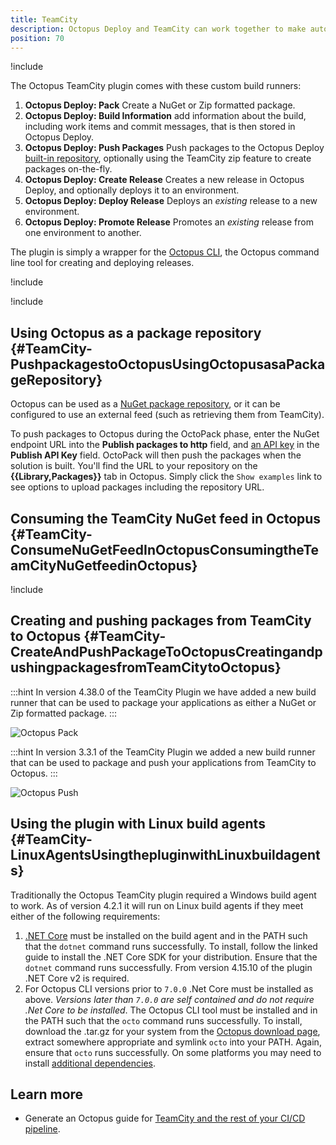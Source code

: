 ```yaml
---
title: TeamCity
description: Octopus Deploy and TeamCity can work together to make automated, continuous delivery easy.
position: 70
---
```


!include <teamcity-intro>

The Octopus TeamCity plugin comes with these custom build runners:

1. **Octopus Deploy: Pack** Create a NuGet or Zip formatted package.
2. **Octopus Deploy: Build Information** add information about the build, including work items and commit messages, that is then stored in Octopus Deploy.
3. **Octopus Deploy: Push Packages** Push packages to the Octopus Deploy [built-in repository](/docs/packaging-applications/package-repositories/built-in-repository/index.md#pushing-packages-to-the-built-in-repository), optionally using the TeamCity zip feature to create packages on-the-fly.
4. **Octopus Deploy: Create Release**
    Creates a new release in Octopus Deploy, and optionally deploys it to an environment.
5. **Octopus Deploy: Deploy Release**
    Deploys an *existing* release to a new environment.
6. **Octopus Deploy: Promote Release**
    Promotes an *existing* release from one environment to another.

The plugin is simply a wrapper for the [Octopus CLI](/docs/octopus-rest-api/octopus-cli/index.md), the Octopus command line tool for creating and deploying releases.

!include <teamcity-install>

!include <teamcity-pack>

## Using Octopus as a package repository {#TeamCity-PushpackagestoOctopusUsingOctopusasaPackageRepository}

Octopus can be used as a [NuGet package repository](/docs/packaging-applications/package-repositories/built-in-repository/index.md), or it can be configured to use an external feed (such as retrieving them from TeamCity).

To push packages to Octopus during the OctoPack phase, enter the NuGet endpoint URL into the **Publish packages to http** field, and [an API key](/docs/octopus-rest-api/how-to-create-an-api-key.md) in the **Publish API Key** field.  OctoPack will then push the packages when the solution is built.  You'll find the URL to your repository on the **{{Library,Packages}}** tab in Octopus.  Simply click the `Show examples` link to see options to upload packages including the repository URL.

## Consuming the TeamCity NuGet feed in Octopus {#TeamCity-ConsumeNuGetFeedInOctopusConsumingtheTeamCityNuGetfeedinOctopus}

!include <teamcity-feed>

## Creating and pushing packages from TeamCity to Octopus {#TeamCity-CreateAndPushPackageToOctopusCreatingandpushingpackagesfromTeamCitytoOctopus}

:::hint
In version 4.38.0 of the TeamCity Plugin we have added a new build runner that can be used to package your applications as either a NuGet or Zip formatted package.
:::

![Octopus Pack](images/teamcity-pack-step.png)

:::hint
In version 3.3.1 of the TeamCity Plugin we added a new build runner that can be used to package and push your applications from TeamCity to Octopus.
:::

![Octopus Push](images/5275665.png)


## Using the plugin with Linux build agents {#TeamCity-LinuxAgentsUsingthepluginwithLinuxbuildagents}

Traditionally the Octopus TeamCity plugin required a Windows build agent to work. As of version 4.2.1 it will run on Linux build agents if they meet either of the following requirements:

1. [.NET Core](https://www.microsoft.com/net/core) must be installed on the build agent and in the PATH such that the `dotnet` command runs successfully. To install, follow the linked guide to install the .NET Core SDK for your distribution. Ensure that the `dotnet` command runs successfully. From version 4.15.10 of the plugin .NET Core v2 is required.
2. For Octopus CLI versions prior to `7.0.0` .Net Core must be installed as above. *Versions later than `7.0.0` are self contained and do not require .Net Core to be installed*. The Octopus CLI tool must be installed and in the PATH such that the `octo` command runs successfully. To install, download the .tar.gz for your system from the [Octopus download page](https://octopus.com/downloads), extract somewhere appropriate and symlink `octo` into your PATH. Again, ensure that `octo` runs successfully. On some platforms you may need to install [additional dependencies](https://docs.microsoft.com/en-gb/dotnet/core/install/dependencies?pivots=os-linux&tabs=netcore31#linux-distribution-dependencies).

## Learn more

- Generate an Octopus guide for [TeamCity and the rest of your CI/CD pipeline](https://octopus.com/docs/guides?buildServer=TeamCity).
